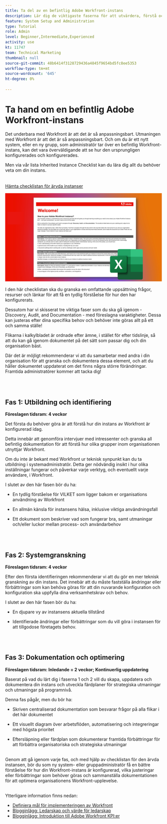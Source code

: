 ```yaml
---
title: Ta del av en befintlig Adobe Workfront-instans
description: Lär dig de viktigaste faserna för att utvärdera, förstå och optimera din instans av Workfront som ny system- eller gruppadministratör.
feature: System Setup and Administration
type: Tutorial
role: Admin
level: Beginner,Intermediate,Experienced
activity: use
kt: 11747
team: Technical Marketing
thumbnail: null
source-git-commit: 48b6414f3128729436a4845f9654bd5fc8ee5353
workflow-type: tm+mt
source-wordcount: '645'
ht-degree: 0%

---
```


# Ta hand om en befintlig Adobe Workfront-instans

Det underbara med Workfront är att det är så anpassningsbart. Utmaningen med Workfront är att det är så anpassningsbart. Och om du är ett nytt system, eller en ny grupp, som administratör tar över en befintlig Workfront-instans, kan det vara överväldigande att se hur den ursprungligen konfigurerades och konfigurerades.

Men via vår lista Inherited Instance Checklist kan du lära dig allt du behöver veta om din instans.\
<br>
</br>
<a href="assets/adobe-workfront-system-admin-playbook-inherited-instance.xlsx" class="spectrum-Button spectrum-Button--outline spectrum-Button--primary spectrum-Button--sizeM">
<span class="spectrum-Button-label has-no-wrap has-text-weight-bold">Hämta checklistan för ärvda instanser </span>
</a>

![Ärvd bild av kontrollista](assets/wf-inherited-instance-imagel.jpg)

I den här checklistan ska du granska en omfattande uppsättning frågor, resurser och länkar för att få en tydlig förståelse för hur den har konfigurerats.

Dessutom har vi skisserat tre viktiga faser som du ska gå igenom - Discovery, Audit, and Documentation - med föreslagna varaktigheter. Dessa kan justeras efter dina specifika behov och behöver inte göras allt på ett och samma ställe!

Flikarna i kalkylbladet är ordnade efter ämne, i stället för efter tidslinje, så att du kan gå igenom dokumentet på det sätt som passar dig och din organisation bäst.

Där det är möjligt rekommenderar vi att du samarbetar med andra i din organisation för att granska och dokumentera dessa element, och att du håller dokumentet uppdaterat om det finns några större förändringar. Framtida administratörer kommer att tacka dig!


<br>
</br>

## Fas 1: Utbildning och identifiering

<b>Föreslagen tidsram: 4 veckor</b>

Det första du behöver göra är att förstå hur din instans av Workfront är konfigurerad idag.

Detta innebär att genomföra intervjuer med intressenter och granska all befintlig dokumentation för att förstå hur olika grupper inom organisationen utnyttjar Workfront.

Om du inte är bekant med Workfront ur teknisk synpunkt kan du ta utbildning i systemadministratör. Detta ger nödvändig insikt i hur olika inställningar fungerar och påverkar varje verktyg, och eventuellt varje användare, i Workfront.

I slutet av den här fasen bör du ha:

* En tydlig förståelse för VILKET som ligger bakom er organisations användning av Workfront

* En allmän känsla för instansens hälsa, inklusive viktiga användningsfall

* Ett dokument som beskriver vad som fungerar bra, samt utmaningar och/eller luckor mellan process- och användarbehov

<br>
</br>

## Fas 2: Systemgranskning

<b>Föreslagen tidsram: 4 veckor </b>

Efter den första identifieringen rekommenderar vi att du gör en mer teknisk granskning av din instans. Det innebär att du måste fastställa ändringar eller förbättringar som kan behöva göras för att din nuvarande konfiguration och konfiguration ska uppfylla dina verksamhetskrav och behov.

I slutet av den här fasen bör du ha:

* En djupare vy av instansens aktuella tillstånd

* Identifierade ändringar eller förbättringar som du vill göra i instansen för att tillgodose företagets behov.

<br>
</br>

## Fas 3: Dokumentation och optimering

<b>Föreslagen tidsram: Inledande = 2 veckor; Kontinuerlig uppdatering </b>

Baserat på vad du lärt dig i faserna 1 och 2 vill du skapa, uppdatera och dokumentera din instans och utveckla färdplaner för strategiska utmaningar och utmaningar på programnivå.

Denna fas pågår, men du bör ha:

* Skriven centraliserad dokumentation som besvarar frågor på alla flikar i det här dokumentet

* Ett visuellt diagram över arbetsflöden, automatisering och integreringar med högsta prioritet

* Eftersläpning eller färdplan som dokumenterar framtida förbättringar för att förbättra organisatoriska och strategiska utmaningar

<br>
Genom att gå igenom varje fas, och med hjälp av checklistan för den ärvda instansen, bör du som ny system- eller gruppadministratör få en bättre förståelse för hur din Workfront-instans är konfigurerad, vilka justeringar eller förbättringar som behöver göras och sammanställa dokumentationen för att optimera organisationens Workfront-upplevelse.

<br>
</br>

Ytterligare information finns nedan:
* [Definiera mål för implementeringen av Workfront](https://experienceleague.adobe.com/docs/workfront/using/administration-and-setup/get-started-administration/define-wf-goals-objectives.html?lang=en)
* [Blogginlägg: Ledarskap och värde för ledarskap](https://experienceleaguecommunities.adobe.com/t5/workfront-blogs/customer-success-tips-executive-sponsorship-and-value-to/ba-p/518353)
* [Blogginlägg: Introduktion till Adobe Workfront KPI:er ](https://experienceleaguecommunities.adobe.com/t5/workfront-blogs/kpi-dashboards-in-the-new-workfront-experience-introduction-to/ba-p/549001)
